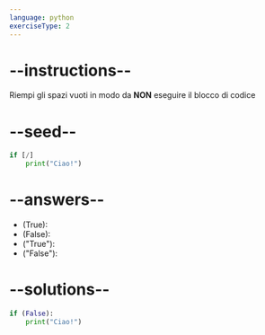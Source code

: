 ```yaml
---
language: python
exerciseType: 2
---
```


# --instructions--

Riempi gli spazi vuoti in modo da **NON** eseguire il blocco di codice

# --seed--

```python
if [/]
    print("Ciao!")
```

# --answers--

- (True):
- (False):
- ("True"):
- ("False"):

# --solutions--

```python
if (False):
    print("Ciao!")
```
